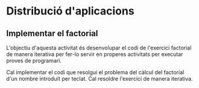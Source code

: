 # Distribució d'aplicacions

## Implementar el factorial

L'objectiu d'aquesta activitat és desenvolupar el codi de l'exercici factorial de manera iterativa per fer-lo servir en properes activitats per executar proves de programari.

Cal implementar el codi que resolgui el problema del càlcul del factorial d'un nombre introduït per teclat. Cal resoldre l'exercici de manera iterativa.
